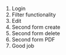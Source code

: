 1. Login
2. Filter functionality
3. Edit
4. Second form create
5. Second form delete
6. Second form PDF
7. Good job